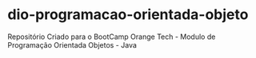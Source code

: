 # dio-programacao-orientada-objeto
Repositório Criado para o BootCamp Orange Tech - Modulo de Programação Orientada Objetos  - Java
